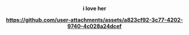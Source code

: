 <h4 align="center">

i love her
  
https://github.com/user-attachments/assets/a823cf92-3c77-4202-9740-4c028a24dcef

</h4>
